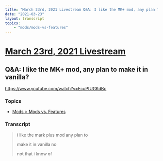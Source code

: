 ```yaml
---
title: "March 23rd, 2021 Livestream Q&A: I like the MK+ mod, any plan to make it in vanilla?"
date: "2021-03-23"
layout: transcript
topics:
    - "mods/mods-vs-features"
---
```

# [March 23rd, 2021 Livestream](../2021-03-23.md)
## Q&A: I like the MK+ mod, any plan to make it in vanilla?
https://www.youtube.com/watch?v=EcuPtUGKdBc

### Topics
* [Mods > Mods vs. Features](../topics/mods/mods-vs-features.md)

### Transcript

> i like the mark plus mod any plan to
>
> make it in vanilla no
>
> not that i know of
